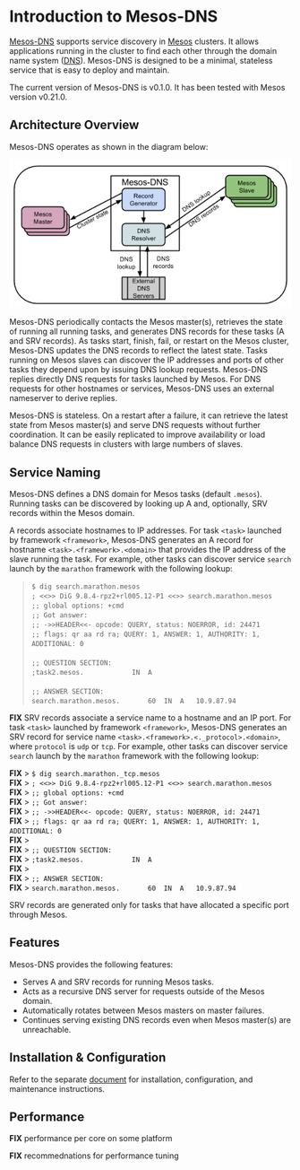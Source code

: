 Introduction to Mesos-DNS
=========

[Mesos-DNS](http://github.com/mesosphere/mesos-dns) supports service discovery in [Mesos](http://mesos.apache.org/) clusters. It allows applications running in the cluster to find each other through the domain name system ([DNS](http://en.wikipedia.org/wiki/Domain_Name_System)). Mesos-DNS is designed to be a minimal, stateless service that is easy to deploy and maintain.

The current version of Mesos-DNS is v0.1.0. It has been tested with Mesos version v0.21.0.   

## Architecture Overview

Mesos-DNS operates as shown in the diagram below:


![Image](./mesos-dns.png)

Mesos-DNS periodically contacts the Mesos master(s), retrieves the state of running all running tasks, and generates DNS records for these tasks (A and SRV records). As tasks start, finish, fail, or restart on the Mesos cluster, Mesos-DNS updates the DNS records to reflect the latest state. Tasks running on Mesos slaves can discover the IP addresses and ports of other tasks they depend upon by issuing DNS lookup requests. Mesos-DNS replies directly DNS requests for tasks launched by Mesos. For DNS requests for other hostnames or services, Mesos-DNS uses an external nameserver to derive replies.

Mesos-DNS is stateless. On a restart after a failure, it can retrieve the latest state from Mesos master(s) and serve DNS requests without further coordination. It can be easily replicated to improve availability or load balance DNS requests in clusters with large numbers of slaves. 

## Service Naming 

Mesos-DNS defines a DNS domain for Mesos tasks (default `.mesos`). Running tasks can be discovered by looking up A and, optionally, SRV records within the Mesos domain. 

A records associate hostnames to IP addresses. For task `<task>` launched by framework `<framework>`, Mesos-DNS generates an A record for hostname `<task>.<framework>.<domain>` that provides the IP address of the slave running the task. For example, other tasks can discover service `search` launch by the `marathon` framework with the following lookup:

> `$ dig search.marathon.mesos`<br>
> `; <<>> DiG 9.8.4-rpz2+rl005.12-P1 <<>> search.marathon.mesos`<br>
> `;; global options: +cmd`<br>
> `;; Got answer:`<br>
> `;; ->>HEADER<<- opcode: QUERY, status: NOERROR, id: 24471`<br>
> `;; flags: qr aa rd ra; QUERY: 1, ANSWER: 1, AUTHORITY: 1, ADDITIONAL: 0`<br>
> ` `<br>
> `;; QUESTION SECTION:`<br>
> `;task2.mesos.			IN	A`<br>
> ` `<br>
> `;; ANSWER SECTION:`<br>
> `search.marathon.mesos.		60	IN	A	10.9.87.94`<br>

**FIX** SRV records associate a service name to a hostname and an IP port.  For task `<task>` launched by framework `<framework>`, Mesos-DNS generates an SRV record for service name `<task>.<framework>.<._protocol>.<domain>`, where `protocol` is `udp` or `tcp`. For example, other tasks can discover service `search` launch by the `marathon` framework with the following lookup:

**FIX** > `$ dig search.marathon._tcp.mesos`<br>
**FIX** > `; <<>> DiG 9.8.4-rpz2+rl005.12-P1 <<>> search.marathon.mesos`<br>
**FIX** > `;; global options: +cmd`<br>
**FIX** > `;; Got answer:`<br>
**FIX** > `;; ->>HEADER<<- opcode: QUERY, status: NOERROR, id: 24471`<br>
**FIX** > `;; flags: qr aa rd ra; QUERY: 1, ANSWER: 1, AUTHORITY: 1, ADDITIONAL: 0`<br>
**FIX** > ` `<br>
**FIX** > `;; QUESTION SECTION:`<br>
**FIX** > `;task2.mesos.			IN	A`<br>
**FIX** > ` `<br>
**FIX** > `;; ANSWER SECTION:`<br>
**FIX** > `search.marathon.mesos.		60	IN	A	10.9.87.94`<br>

SRV records are generated only for tasks that have allocated a specific port through Mesos. 

## Features

Mesos-DNS provides the following features:
* Serves A and SRV records for running Mesos tasks. 
* Acts as a recursive DNS server for requests outside of the Mesos domain. 
* Automatically rotates between Mesos masters on master failures. 
* Continues serving existing DNS records even when Mesos master(s) are unreachable. 

## Installation & Configuration 

Refer to the separate [document](install.md) for installation, configuration, and maintenance instructions.  

## Performance

**FIX** performance per core on some platform

**FIX** recommednations for performance tuning
